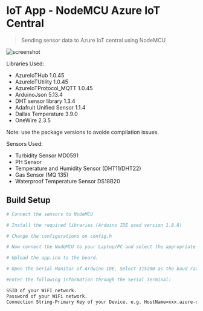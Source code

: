 # IoT App - NodeMCU Azure IoT Central

> Sending sensor data to Azure IoT central using NodeMCU

![screenshot](https://github.com/subhansanjaya/app/blob/master/photo.png)

Libraries Used: 
- AzureIoTHub 1.0.45
- AzureIoTUtility 1.0.45
- AzureIoTProtocol_MQTT 1.0.45
- ArduinoJson 5.13.4
- DHT sensor library 1.3.4
- Adafruit Unified Sensor 1.1.4
- Dallas Temperature 3.9.0
- OneWire 2.3.5

Note: use the package versions to avoide compilation issues. 

Sensors Used:
- Turbidity Sensor MD0591
- PH Sensor
- Temperature and Humidity Sensor (DHT11/DHT22)
- Gas Sensor (MQ 135)
- Waterproof Temperature Sensor  DS18B20



## Build Setup

``` bash
# Connect the sensors to NodeMCU

# Install the required libraries (Arduino IDE used version 1.8.8)

# Change the configurations on config.h

# Now connect the NodeMCU to your Laptop/PC and select the appropriate port in the Arduino IDE.

# Upload the app.ino to the board.

# Open the Serial Monitor of Arduino IDE, Select 115200 as the baud rate and No line ending.

#Enter the following information through the Serial Terminal:

SSID of your WiFI network.
Password of your WiFi network.
Connection String-Primary Key of your Device. e.g. HostName=xxx.azure-devices.net;DeviceId=xxx;SharedAccessKey=xxxxxxxxxxxxx
